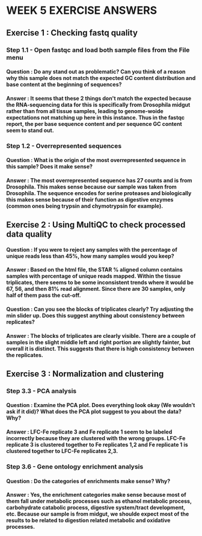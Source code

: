 #  WEEK 5 EXERCISE ANSWERS 

## Exercise 1 : Checking fastq quality 

### Step 1.1 - Open fastqc and load both sample files from the File menu 

#### Question : Do any stand out as problematic? Can you think of a reason why this sample does not match the expected GC content distribution and base content at the beginning of sequences?

#### Answer : It seems that these 2 things don't match the expected because the RNA-sequencing data for this is specifically from Drosophila midgut rather than from all tissue samples, leading to genome-woide expectations not matching up here in this instance. Thus in the fastqc report, the per base sequence content and per sequence GC content seem to stand out. 

### Step 1.2 - Overrepresented sequences 

#### Question : What is the origin of the most overrepresented sequence in this sample? Does it make sense?

#### Answer : The most overrepresented sequence has 27 counts and is from Drosophila. This makes sense because our sample was taken from Drosophila. The sequence encodes for serine proteases and biologically this makes sense because of their function as digestive enzymes (common ones being trypsin and chymotrypsin for example). 


## Exercise 2 : Using MultiQC to check processed data quality

#### Question : If you were to reject any samples with the percentage of unique reads less than 45%, how many samples would you keep?

#### Answer : Based on the html file, the STAR % aligned column contains samples with percentage of unique reads mapped. Within the tissue triplicates, there seems to be some inconsistent trends where it would be 67, 56, and then 81% read alignment. Since there are 30 samples, only half of them pass the cut-off. 

#### Question : Can you see the blocks of triplicates clearly? Try adjusting the min slider up. Does this suggest anything about consistency between replicates?

#### Answer : The blocks of triplicates are clearly visible. There are a couple of samples in the slight middle left and right portion are slightly fainter, but overall it is distinct. This suggests that there is high consistency between the replicates. 

## Exercise 3 : Normalization and clustering

### Step 3.3 - PCA analysis 

#### Question : Examine the PCA plot. Does everything look okay (We wouldn’t ask if it did)? What does the PCA plot suggest to you about the data? Why?

#### Answer : LFC-Fe replicate 3 and Fe replicate 1 seem to be labeled incorrectly because they are clustered with the wrong groups. LFC-Fe replicate 3 is clustered together to Fe replicates 1,2 and Fe replicate 1 is clustered together to LFC-Fe replicates 2,3. 

### Step 3.6 - Gene ontology enrichment analysis

#### Question : Do the categories of enrichments make sense? Why? 

#### Answer : Yes, the enrichment categories make sense because most of them fall under metabolic processes such as ethanol metabolic process, carbohydrate catabolic process, digestive system/tract development, etc. Because our sample is from midgut, we shoulde expect most of the results to be related to digestion related metabolic and oxidative processes. 
